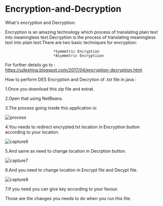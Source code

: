 # Encryption-and-Decryption

What's encryption and Decryption:

Encryption is an amazing technology which process of translating plain text into meaningless text.Decryption is the process of translating meaningless text into plain text.There are two basic techniques for encryption:

                          *Symmetric Encryption
                          *Asymmetric Encryptiion
                          
For further details go to : https://udeshina.blogspot.com/2017/04/encryption-decryption.html

How to perform DES Encryption and Decrytion of .txt file in java :

1.Once you download this zip file and extrat.

2.Open that using NetBeans.

3.The process going inside this application is:

![process](https://cloud.githubusercontent.com/assets/18233358/24830009/cc0e8f78-1c9a-11e7-98e6-e68baca906fb.PNG)

4.You needs to redirect encrypted.txt location in Encryption button according to your location.

![capture6](https://cloud.githubusercontent.com/assets/18233358/24830110/0b97d12a-1c9d-11e7-8b00-ac32c5b56328.PNG)

5.And same as need to change location in Decrption button.

![capture7](https://cloud.githubusercontent.com/assets/18233358/24830157/f4540726-1c9d-11e7-8913-468b61d257e2.PNG)

6.And you need to change location in Encrypt file and Decypt file.

![capture8](https://cloud.githubusercontent.com/assets/18233358/24830174/4b0a0ed0-1c9e-11e7-98c0-ea32f2d5e8e7.PNG)

7.If you need you can give key according to your favour.



Those are the changes you needs to do when you run this file.













                          
                          
